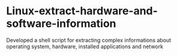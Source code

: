 # Linux-extract-hardware-and-software-information
Developed a shell script for extracting complex informations 
about operating system, hardware, installed applications and network
